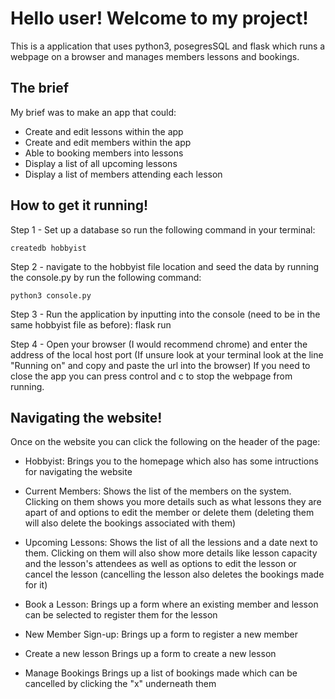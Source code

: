 # Hello user! Welcome to my project!
This is a application that uses python3, posegresSQL and flask which runs a webpage on a browser and manages members lessons and bookings.

## The brief
My brief was to make an app that could:
- Create and edit lessons within the app
- Create and edit members within the app
- Able to booking members into lessons
- Display a list of all upcoming lessons
- Display a list of members attending each lesson

## How to get it running!
Step 1 - Set up a database so run the following command in your terminal:
```
createdb hobbyist
```
Step 2 - navigate to the hobbyist file location and seed the data by running the console.py by run the following command:
```
python3 console.py
```
Step 3 - Run the application by inputting into the console (need to be in the same hobbyist file as before):
flask run

Step 4 - Open your browser (I would recommend chrome) and enter the address of the local host port (If unsure look at your terminal look at the line "Running on" and copy and paste the url into the browser)
If you need to close the app you can press control and c to stop the webpage from running.

## Navigating the website!
Once on the website you can click the following on the header of the page:
- Hobbyist:
Brings you to the homepage which also has some intructions for navigating the website

- Current Members:
Shows the list of the members on the system. Clicking on them shows you more details such as what lessons they are apart of and options to edit the member or delete them (deleting them will also delete the bookings associated with them)

- Upcoming Lessons:
Shows the list of all the lessions and a date next to them. Clicking on them will also show more details like lesson capacity and the lesson's attendees as well as options to edit the lesson or cancel the lesson (cancelling the lesson also deletes the bookings made for it)

- Book a Lesson:
Brings up a form where an existing member and lesson can be selected to register them for the lesson

- New Member Sign-up:
Brings up a form to register a new member

- Create a new lesson
Brings up a form to create a new lesson

- Manage Bookings
Brings up a list of bookings made which can be cancelled by clicking the "x" underneath them